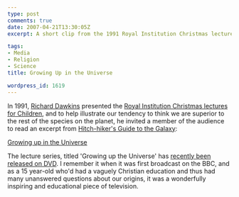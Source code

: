 ```yaml
---
type: post
comments: true
date: 2007-04-21T13:30:05Z
excerpt: A short clip from the 1991 Royal Institution Christmas lecture series.

tags:
- Media
- Religion
- Science
title: Growing Up in the Universe

wordpress_id: 1619
---
```


In 1991, [Richard Dawkins](http://en.wikipedia.org/wiki/Richard_Dawkins) presented the [Royal Institution Christmas lectures for Children](http://en.wikipedia.org/wiki/Royal_Institution_Christmas_Lectures), and to help illustrate our tendency to think we are superior to the rest of the species on the planet, he invited a member of the audience to read an excerpt from [Hitch-hiker's Guide to the Galaxy](http://en.wikipedia.org/wiki/Hitch-hikers_Guide_to_the_Galaxy):

[Growing up in the Universe](http://www.youtube.com/watch?v=yYPE2pJ5Els)

The lecture series, titled 'Growing up the Universe' has [recently been released on DVD](http://richarddawkins.net/article,826,Growing-Up-in-the-Universe-2-Disc-DVD-Set,The-Richard-Dawkins-Foundation-for-Reason-and-Science). I remember it when it was first broadcast on the BBC, and as a 15 year-old who'd had a vaguely Christian education and thus had many unanswered questions about our origins, it was a wonderfully inspiring and educational piece of television.
